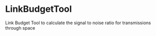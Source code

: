 # LinkBudgetTool
Link Budget Tool to calculate the signal to noise ratio for transmissions through space
